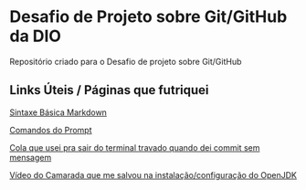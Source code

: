 # Desafio de Projeto sobre Git/GitHub da DIO
Repositório criado para o Desafio de projeto sobre Git/GitHub

## Links Úteis / Páginas que futriquei
[Sintaxe Básica Markdown](https://www.markdownguide.org/basic-syntax)

[Comandos do Prompt](https://devcontent.com.br/artigos/windows/principais-comandos-prompt)

[Cola que usei pra sair do terminal travado quando dei commit sem mensagem](https://cursos.alura.com.br/forum/topico-erro-ao-usar-o-commit-sem-o-parametro-m-103126)

[Vídeo do Camarada que me salvou na instalação/configuração do OpenJDK](https://www.youtube.com/watch?v=RqIyua9BFQY)

